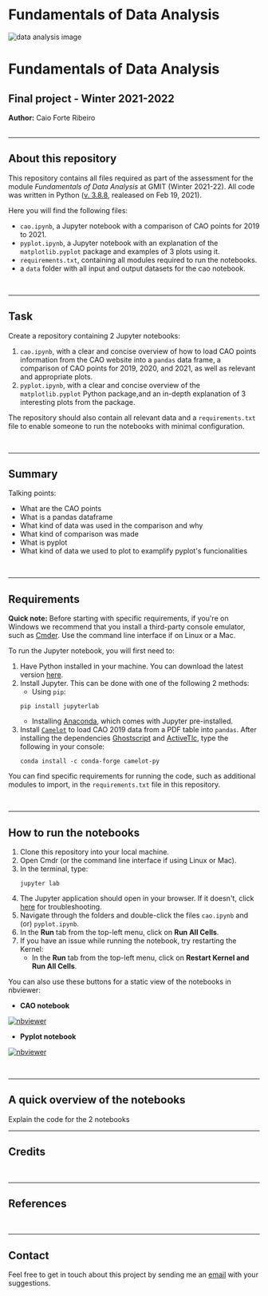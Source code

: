 # Fundamentals of Data Analysis

![data analysis image](https://learn.g2.com/hubfs/Imported%20sitepage%20images/1ZB5giUShe0gw9a6L69qAgsd7wKTQ60ZRoJC5Xq3BIXS517sL6i6mnkAN9khqnaIGzE6FASAusRr7w=w1439-h786.png)
# Fundamentals of Data Analysis
## Final project - Winter 2021-2022

**Author:** Caio Forte Ribeiro
<br><br>

***
## About this repository

This repository contains all files required as part of the assessment for the module *Fundamentals of Data Analysis* at GMIT (Winter 2021-22). All code was written in Python ([v. 3.8.8](https://www.python.org/downloads/release/python-388/), realeased on Feb 19, 2021).

Here you will find the following files:
* `cao.ipynb`, a Jupyter notebook with a comparison of CAO points for 2019 to 2021.
* `pyplot.ipynb`, a Jupyter notebook with an explanation of the `matplotlib.pyplot` package and examples of 3 plots using it.
* `requirements.txt`, containing all modules required to run the notebooks.
* a `data` folder with all input and output datasets for the cao notebook.

<br>

***
## Task
Create a repository containing 2 Jupyter notebooks:
1. `cao.ipynb`, with a clear and concise overview of how to load CAO points information from the CAO website into a `pandas` data frame, a comparison of CAO points for 2019, 2020, and 2021, as well as relevant and appropriate plots.
2. `pyplot.ipynb`, with a clear and concise overview of the `matplotlib.pyplot` Python package,and an in-depth explanation of 3 interesting plots from the package.

The repository should also contain all relevant data and a `requirements.txt` file to enable someone to run the notebooks with minimal configuration.

<br>

***
## Summary
Talking points:
* What are the CAO points
* What is a pandas dataframe
* What kind of data was used in the comparison and why
* What kind of comparison was made
* What is pyplot
* What kind of data we used to plot to examplify pyplot's funcionalities

<br>

***
## Requirements
**Quick note:** Before starting with specific requirements, if you're on Windows we recommend that you install a third-party console emulator, such as [Cmder](https://cmder.net/). Use the command line interface if on Linux or a Mac.

To run the Jupyter notebook, you will first need to:
1. Have Python installed in your machine. You can download the latest version [here](https://www.python.org/downloads/).
2. Install Jupyter. This can be done with one of the following 2 methods:
   * Using `pip`: 
   ```
   pip install jupyterlab
   ```
   * Installing [Anaconda](https://docs.anaconda.com/anaconda/install/), which comes with Jupyter pre-installed.
3. Install [`Camelot`](https://camelot-py.readthedocs.io/en/master/user/install.html#install) to load CAO 2019 data from a PDF table into `pandas`. After installing the dependencies [Ghostscript](https://ghostscript.com/releases/gsdnld.html) and [ActiveTlc](https://www.activestate.com/products/tcl/#how-do-i-download-tcl-for-windows-linux-or-mac), type the following in your console:
   ```
   conda install -c conda-forge camelot-py
   ```


You can find specific requirements for running the code, such as additional modules to import, in the `requirements.txt` file in this repository.


<br>

***
## How to run the notebooks
1. Clone this repository into your local machine.
2. Open Cmdr (or the command line interface if using Linux or Mac).
3. In the terminal, type:
    ```
    jupyter lab
    ```
4. The Jupyter application should open in your browser. If it doesn't, click [here](https://jupyter-notebook.readthedocs.io/en/stable/troubleshooting.html) for troubleshooting.
5. Navigate through the folders and double-click the files `cao.ipynb` and (or) `pyplot.ipynb`.
6. In the **Run** tab from the top-left menu, click on **Run All Cells**.
7. If you have an issue while running the notebook, try restarting the Kernel:
   * In the **Run** tab from the top-left menu, click on **Restart Kernel and Run All Cells**.

You can also use these buttons for a static view of the notebooks in nbviewer:

* **CAO notebook**

[![nbviewer](https://raw.githubusercontent.com/jupyter/design/master/logos/Badges/nbviewer_badge.svg)](https://nbviewer.org/github/caioforteribeiro/fundamentals_data_analysis/blob/main/cao.ipynb)

* **Pyplot notebook**

[![nbviewer](https://raw.githubusercontent.com/jupyter/design/master/logos/Badges/nbviewer_badge.svg)](https://nbviewer.org/github/caioforteribeiro/fundamentals_data_analysis/blob/main/pyplot.ipynb)

<br>

***
## A quick overview of the notebooks
Explain the code for the 2 notebooks

***
## Credits



<br>

***
## References



<br>

***
## Contact
Feel free to get in touch about this project by sending me an [email](mailto:G00398262@gmit.ie) with your suggestions. 

